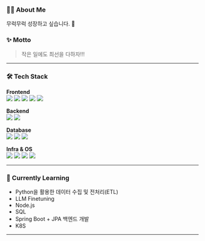 ### 👩‍💻 About Me

무럭무럭 성장하고 싶습니다. 🌱


### ✨ Motto
> 작은 일에도 최선을 다하자!!!

---

### 🛠️ Tech Stack

**Frontend**  
<img src="https://img.shields.io/badge/React-61DAFB?style=flat&logo=react&logoColor=black"/>
<img src="https://img.shields.io/badge/JavaScript-F7DF1E?style=flat&logo=javascript&logoColor=black"/>
<img src="https://img.shields.io/badge/jQuery-0769AD?style=flat&logo=jquery&logoColor=white"/>
<img src="https://img.shields.io/badge/HTML5-E34F26?style=flat&logo=html5&logoColor=white"/>
<img src="https://img.shields.io/badge/CSS3-1572B6?style=flat&logo=css3&logoColor=white"/>

**Backend**  
<img src="https://img.shields.io/badge/Java-ED8B00?style=flat&logo=openjdk&logoColor=white"/>
<img src="https://img.shields.io/badge/Spring-6DB33F?style=flat&logo=spring&logoColor=white"/>

**Database**  
<img src="https://img.shields.io/badge/MySQL-4479A1?style=flat&logo=MySQL&logoColor=white"/>
<img src="https://img.shields.io/badge/Oracle-F80000?style=flat&logo=oracle&logoColor=black"/>
<img src="https://img.shields.io/badge/MariaDB-003545?style=flat&logo=mariadb&logoColor=white"/>

**Infra & OS**  
<img src="https://img.shields.io/badge/AWS-FF9900?style=flat&logo=amazonaws&logoColor=white"/>
<img src="https://img.shields.io/badge/Docker-2496ED?style=flat&logo=docker&logoColor=white"/>
<img src="https://img.shields.io/badge/Kubernetes-326CE5?style=flat&logo=kubernetes&logoColor=white"/>
<img src="https://img.shields.io/badge/Linux-FCC624?style=flat&logo=linux&logoColor=black"/>

---

### 🔭 Currently Learning
- Python을 활용한 데이터 수집 및 전처리(ETL)
- LLM Finetuning
- Node.js
- SQL
- Spring Boot + JPA 백엔드 개발
- K8S

---

<!-- ### 💡 Interested In-->
